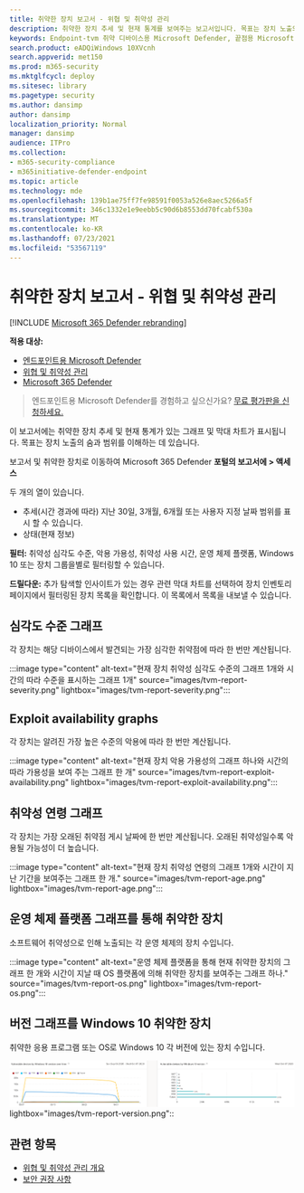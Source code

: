 ```yaml
---
title: 취약한 장치 보고서 - 위협 및 취약성 관리
description: 취약한 장치 추세 및 현재 통계를 보여주는 보고서입니다. 목표는 장치 노출의 숨과 범위를 이해하는 데 있습니다.
keywords: Endpoint-tvm 취약 디바이스용 Microsoft Defender, 끝점용 Microsoft Defender, tvm, 위협 & 노출 감소, 위협 및 취약성 감소, 보안 구성 모니터링
search.product: eADQiWindows 10XVcnh
search.appverid: met150
ms.prod: m365-security
ms.mktglfcycl: deploy
ms.sitesec: library
ms.pagetype: security
ms.author: dansimp
author: dansimp
localization_priority: Normal
manager: dansimp
audience: ITPro
ms.collection:
- m365-security-compliance
- m365initiative-defender-endpoint
ms.topic: article
ms.technology: mde
ms.openlocfilehash: 139b1ae75ff7fe98591f0053a526e8aec5266a5f
ms.sourcegitcommit: 346c1332e1e9eebb5c90d6b8553dd70fcabf530a
ms.translationtype: MT
ms.contentlocale: ko-KR
ms.lasthandoff: 07/23/2021
ms.locfileid: "53567119"
---
```

# <a name="vulnerable-devices-report---threat-and-vulnerability-management"></a>취약한 장치 보고서 - 위협 및 취약성 관리

[!INCLUDE [Microsoft 365 Defender rebranding](../../includes/microsoft-defender.md)]

**적용 대상:**

- [엔드포인트용 Microsoft Defender](https://go.microsoft.com/fwlink/?linkid=2154037)
- [위협 및 취약성 관리](next-gen-threat-and-vuln-mgt.md)
- [Microsoft 365 Defender](https://go.microsoft.com/fwlink/?linkid=2118804)

>엔드포인트용 Microsoft Defender를 경험하고 싶으신가요? [무료 평가판을 신청하세요.](https://www.microsoft.com/microsoft-365/windows/microsoft-defender-atp?ocid=docs-wdatp-portaloverview-abovefoldlink)

이 보고서에는 취약한 장치 추세 및 현재 통계가 있는 그래프 및 막대 차트가 표시됩니다. 목표는 장치 노출의 숨과 범위를 이해하는 데 있습니다.

보고서 및 취약한 장치로 이동하여 Microsoft 365 Defender **포털의 보고서에 > 액세스**

두 개의 열이 있습니다.

- 추세(시간 경과에 따라) 지난 30일, 3개월, 6개월 또는 사용자 지정 날짜 범위를 표시 할 수 있습니다.
- 상태(현재 정보)

**필터:** 취약성 심각도 수준, 악용 가용성, 취약성 사용 시간, 운영 체제 플랫폼, Windows 10 또는 장치 그룹을별로 필터링할 수 있습니다.

**드릴다운:** 추가 탐색할 인사이트가 있는 경우 관련 막대 차트를 선택하여 장치 인벤토리 페이지에서 필터링된 장치 목록을 확인합니다. 이 목록에서 목록을 내보낼 수 있습니다.

## <a name="severity-level-graphs"></a>심각도 수준 그래프

각 장치는 해당 디바이스에서 발견되는 가장 심각한 취약점에 따라 한 번만 계산됩니다.

:::image type="content" alt-text="현재 장치 취약성 심각도 수준의 그래프 1개와 시간의 따라 수준을 표시하는 그래프 1개" source="images/tvm-report-severity.png" lightbox="images/tvm-report-severity.png":::

## <a name="exploit-availability-graphs"></a>Exploit availability graphs

각 장치는 알려진 가장 높은 수준의 악용에 따라 한 번만 계산됩니다.

:::image type="content" alt-text="현재 장치 악용 가용성의 그래프 하나와 시간의 따라 가용성을 보여 주는 그래프 한 개" source="images/tvm-report-exploit-availability.png" lightbox="images/tvm-report-exploit-availability.png":::

## <a name="vulnerability-age-graphs"></a>취약성 연령 그래프

각 장치는 가장 오래된 취약점 게시 날짜에 한 번만 계산됩니다. 오래된 취약성일수록 악용될 가능성이 더 높습니다.

:::image type="content" alt-text="현재 장치 취약성 연령의 그래프 1개와 시간이 지난 기간을 보여주는 그래프 한 개." source="images/tvm-report-age.png" lightbox="images/tvm-report-age.png":::

## <a name="vulnerable-devices-by-operating-system-platform-graphs"></a>운영 체제 플랫폼 그래프를 통해 취약한 장치

소프트웨어 취약성으로 인해 노출되는 각 운영 체제의 장치 수입니다.

:::image type="content" alt-text="운영 체제 플랫폼을 통해 현재 취약한 장치의 그래프 한 개와 시간이 지날 때 OS 플랫폼에 의해 취약한 장치를 보여주는 그래프 하나." source="images/tvm-report-os.png" lightbox="images/tvm-report-os.png":::

## <a name="vulnerable-devices-by-windows-10-version-graphs"></a>버전 그래프를 Windows 10 취약한 장치

취약한 응용 프로그램 또는 OS로 Windows 10 각 버전에 있는 장치 수입니다.

![현재 취약한 장치의 한 그래프와 Windows 10 버전을 통해 취약한 장치를 보여 Windows 10 그래프.](images/tvm-report-version.png)lightbox="images/tvm-report-version.png"::

## <a name="related-topics"></a>관련 항목

- [위협 및 취약성 관리 개요](next-gen-threat-and-vuln-mgt.md)
- [보안 권장 사항](tvm-security-recommendation.md)
